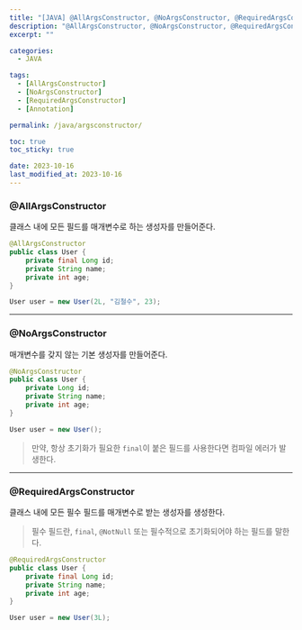 ```yaml
---
title: "[JAVA] @AllArgsConstructor, @NoArgsConstructor, @RequiredArgsConstructor 차이점"
description: "@AllArgsConstructor, @NoArgsConstructor, @RequiredArgsConstructor 차이점에 대해서 자세히 알아보자"
excerpt: ""

categories:
  - JAVA

tags:
  - [AllArgsConstructor]
  - [NoArgsConstructor]
  - [RequiredArgsConstructor]
  - [Annotation]

permalink: /java/argsconstructor/

toc: true
toc_sticky: true

date: 2023-10-16
last_modified_at: 2023-10-16
---
```


### @AllArgsConstructor
클래스 내에 모든 필드를 매개변수로 하는 생성자를 만들어준다.

```java
@AllArgsConstructor
public class User {
    private final Long id;
    private String name;
    private int age;
}

User user = new User(2L, "김철수", 23);
```

* * *

### @NoArgsConstructor
매개변수를 갖지 않는 기본 생성자를 만들어준다.

```java
@NoArgsConstructor
public class User {
    private Long id;
    private String name;
    private int age;
}

User user = new User();
```

> 만약, 항상 초기화가 필요한 `final`이 붙은 필드를 사용한다면 컴파일 에러가 발생한다.

* * *

### @RequiredArgsConstructor
클래스 내에 모든 필수 필드를 매개변수로 받는 생성자를 생성한다.

> 필수 필드란, `final`, `@NotNull` 또는 필수적으로 초기화되어야 하는 필드를 말한다.

```java
@RequiredArgsConstructor
public class User {
    private final Long id;
    private String name;
    private int age;
}

User user = new User(3L);
```